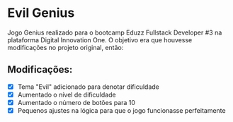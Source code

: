 # Evil Genius

Jogo Genius realizado para o bootcamp Eduzz Fullstack Developer #3 na plataforma Digital Innovation One. O objetivo era que houvesse modificações no projeto original, então:

## Modificações:

- [X] Tema "Evil" adicionado para denotar dificuldade 
- [X] Aumentado o nível de dificuldade
- [X] Aumentado o número de botões para 10
- [X] Pequenos ajustes na lógica para que o jogo funcionasse perfeitamente